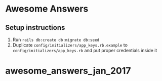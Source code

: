 # Awesome Answers

## Setup instructions

1. Run `rails db:create db:migrate db:seed`
2. Duplicate `config/initializers/app_keys.rb.example` to `config/initializers/app_keys.rb` and put proper credentials inside it
# awesome_answers_jan_2017
